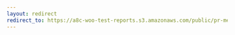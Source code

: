 ```yaml
---
layout: redirect
redirect_to: https://a8c-woo-test-reports.s3.amazonaws.com/public/pr-merge/37783/api/index.html
---
```

